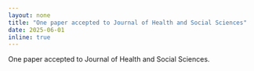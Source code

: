 ```yaml
---
layout: none
title: "One paper accepted to Journal of Health and Social Sciences"
date: 2025-06-01
inline: true
---
```

One paper accepted to Journal of Health and Social Sciences.


